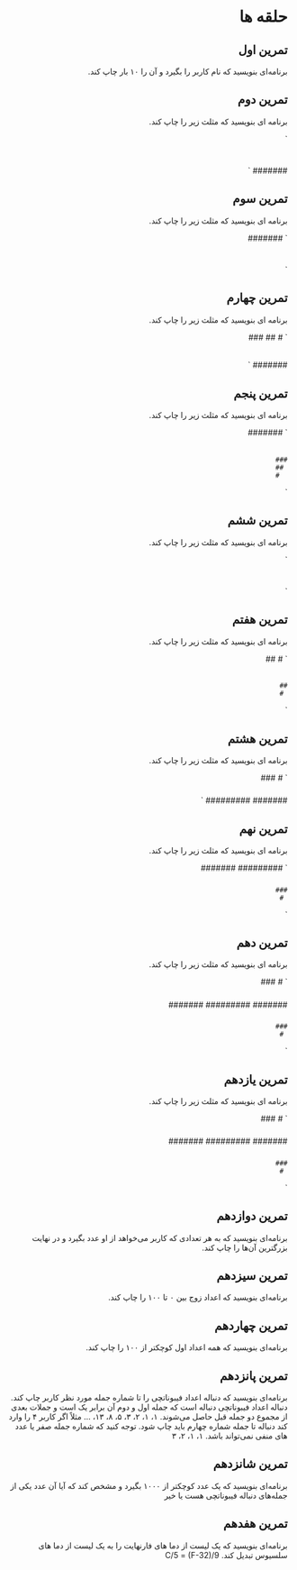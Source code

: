 <div dir="rtl">

# حلقه ها


## تمرین اول

برنامه‌ای بنویسید که نام کاربر را بگیرد و آن را ۱۰ بار چاپ کند.


## تمرین دوم

برنامه ای بنویسید که مثلث زیر را چاپ کند.

`
#
##
###
####
#####
######
#######
`


## تمرین سوم

برنامه ای بنویسید که مثلث زیر را چاپ کند.

`
#######
######
#####
####
###
##
#
`


## تمرین چهارم

برنامه ای بنویسید که مثلث زیر را چاپ کند.

`
      #
     ##
    ###
   ####
  #####
 ######
#######
`


## تمرین پنجم

برنامه ای بنویسید که مثلث زیر را چاپ کند.

`
#######
 ######
  #####
   ####
    ###
     ##
      #
`


## تمرین ششم

برنامه ای بنویسید که مثلث زیر را چاپ کند.

`
#
##
###
####
#####
####
###
##
#
`


## تمرین هفتم

برنامه ای بنویسید که مثلث زیر را چاپ کند.

`
     #
    ##
   ###
  ####
 #####
######
 #####
  ####
   ###
    ##
     #
`


## تمرین هشتم

برنامه ای بنویسید که مثلث زیر را چاپ کند.

`
     #
    ###
   #####
  #######
 #########
`


## تمرین نهم

برنامه ای بنویسید که مثلث زیر را چاپ کند.

`
 #########
  #######
   #####
    ###
     #
`


## تمرین دهم

برنامه ای بنویسید که مثلث زیر را چاپ کند.

`
     #
    ###
   #####
  #######
 #########
  #######
   #####
    ###
     #
`


## تمرین یازدهم

برنامه ای بنویسید که مثلث زیر را چاپ کند.

`
     #
    ###
   #####
  #######
 #########
  #######
   #####
    ###
     #
`


## تمرین دوازدهم

برنامه‌ای بنویسید که به هر تعدادی که کاربر می‌خواهد از او عدد بگیرد و در نهایت بزرگترین آن‌ها را چاپ کند.


## تمرین سیزدهم

برنامه‌ای بنویسید که اعداد زوج بین ۰ تا ۱۰۰ را چاپ کند.


## تمرین چهاردهم

برنامه‌ای بنویسید که همه اعداد اول کوچکتر از ۱۰۰ را چاپ کند.


## تمرین پانزدهم

برنامه‌ای بنویسید که دنباله اعداد فیبوناتچی را تا شماره جمله مورد نظر کاربر چاپ کند. دنباله اعداد فیبوناتچی دنباله است که جمله اول و دوم آن برابر یک است و جملات بعدی از مجموع دو جمله قبل حاصل می‌شوند.
۱، ۱، ۲، ۳، ۵، ۸، ۱۳، …
مثلاً اگر کاربر ۴ را وارد کند دنباله تا جمله شماره چهارم باید چاپ شود. توجه کنید که شماره جمله صفر یا عدد های منفی نمی‌تواند باشد.
۱، ۱، ۲، ۳


## تمرین شانزدهم

برنامه‌ای بنویسید که یک عدد کوچکتر از ۱۰۰۰ بگیرد و مشخص کند که آیا آن عدد یکی از جمله‌های دنباله فیبوناتچی هست یا خیر


## تمرین هفدهم

برنامه‌ای بنویسید که یک لیست از دما های فارنهایت را به یک لیست از دما های سلسیوس تبدیل کند.
C/5 = (F-32)/9
</div>